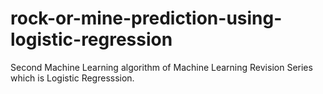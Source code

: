 # rock-or-mine-prediction-using-logistic-regression
Second Machine Learning algorithm of Machine Learning Revision Series which is Logistic Regresssion. 
